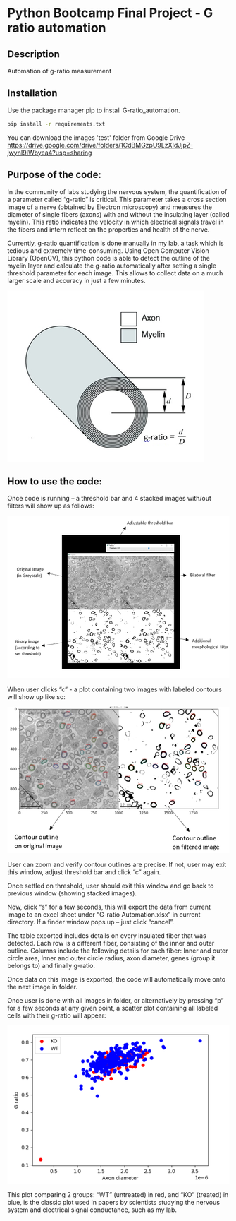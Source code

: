 # Python Bootcamp Final Project - G ratio automation

## Description
Automation of g-ratio measurement

## Installation
Use the package manager pip to install G-ratio_automation.

```bash
pip install -r requirements.txt
```
You can download the images 'test' folder from Google Drive
https://drive.google.com/drive/folders/1CdBMGzpU9LzXIdJjpZ-jwynI9IWbyea4?usp=sharing


## Purpose of the code:

In the community of labs studying the nervous system, the quantification of a parameter called “g-ratio” is critical. This parameter takes a cross section image of a nerve (obtained by Electron microscopy) and measures the diameter of single fibers (axons) with and without the insulating layer (called myelin). This ratio indicates the velocity in which electrical signals travel in the fibers and intern reflect on the properties and health of the nerve. 

Currently, g-ratio quantification is done manually in my lab, a task which is tedious and extremely time-consuming. Using Open Computer Vision Library (OpenCV), this python code is able to detect the outline of the myelin layer and calculate the g-ratio automatically after setting a single threshold parameter for each image. This allows to collect data on a much larger scale and accuracy in just a few minutes. 

![alt text](/github_images/diagram0.PNG)

## How to use the code:

Once code is running – a threshold bar and 4 stacked images with/out filters will show up as follows:

![alt text](/github_images/diagram1.PNG)

When user clicks “c” - a plot containing two images with labeled contours will show up like so:

![alt text](/github_images/diagram2.PNG)

User can zoom and verify contour outlines are precise. If not, user may exit this window, adjust threshold bar and click “c” again.

Once settled on threshold, user should exit this window and go back to previous window (showing stacked images). 

Now, click “s” for a few seconds, this will export the data from current image to an excel sheet under “G-ratio Automation.xlsx” in current directory. If a finder window pops up – just click “cancel”. 

The table exported includes details on every insulated fiber that was detected. 
Each row is a different fiber, consisting of the inner and outer outline.
Columns include the following details for each fiber: 
Inner and outer circle area, Inner and outer circle radius, axon diameter, genes (group it belongs to) and finally g-ratio. 

Once data on this image is exported, the code will automatically move onto the next image in folder. 

Once user is done with all images in folder, or alternatively by pressing “p” for a few seconds at any given point, a scatter plot containing all labeled cells with their g-ratio will appear:


![alt text](/github_images/diagram3.PNG)


This plot comparing 2 groups: “WT” (untreated) in red, and “KO” (treated) in blue, is the classic plot used in papers by scientists studying the nervous system and electrical signal conductance, such as my lab. 
